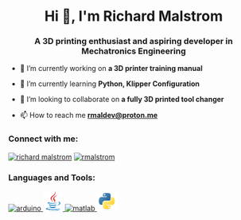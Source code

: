 <h1 align="center">Hi 👋, I'm Richard Malstrom</h1>
<h3 align="center">A 3D printing enthusiast and aspiring developer in Mechatronics Engineering</h3>

- 🔭 I’m currently working on **a 3D printer training manual**

- 🌱 I’m currently learning **Python, Klipper Configuration**

- 👯 I’m looking to collaborate on **a fully 3D printed tool changer**

- 📫 How to reach me **rmaldev@proton.me**

<h3 align="left">Connect with me:</h3>
<p align="left">
<a href="https://linkedin.com/in/richard-malstrom" target="blank"><img align="center" src="https://raw.githubusercontent.com/rahuldkjain/github-profile-readme-generator/master/src/images/icons/Social/linked-in-alt.svg" alt="richard malstrom" height="30" width="40" /></a>
<a href="https://www.leetcode.com/rmalstrom" target="blank"><img align="center" src="https://raw.githubusercontent.com/rahuldkjain/github-profile-readme-generator/master/src/images/icons/Social/leet-code.svg" alt="rmalstrom" height="30" width="40" /></a>
</p>

<h3 align="left">Languages and Tools:</h3>
<p align="left"> <a href="https://www.arduino.cc/" target="_blank" rel="noreferrer"> <img src="https://cdn.worldvectorlogo.com/logos/arduino-1.svg" alt="arduino" width="40" height="40"/> </a> <a href="https://www.java.com" target="_blank" rel="noreferrer"> <img src="https://raw.githubusercontent.com/devicons/devicon/master/icons/java/java-original.svg" alt="java" width="40" height="40"/> </a> <a href="https://www.mathworks.com/" target="_blank" rel="noreferrer"> <img src="https://upload.wikimedia.org/wikipedia/commons/2/21/Matlab_Logo.png" alt="matlab" width="40" height="40"/> </a> <a href="https://www.python.org" target="_blank" rel="noreferrer"> <img src="https://raw.githubusercontent.com/devicons/devicon/master/icons/python/python-original.svg" alt="python" width="40" height="40"/> </a> </p>
